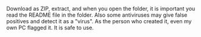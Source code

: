 Download as ZIP, extract, and when you open the folder, it is important you read the README file in the folder. Also some antiviruses may give false positives and detect it as a "virus". As the person who created it, even my own PC flagged it. It is safe to use.
